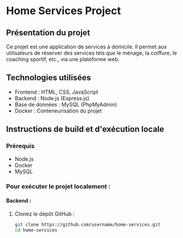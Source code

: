# Home Services Project

## Présentation du projet
Ce projet est une application de services à domicile. Il permet aux utilisateurs de réserver des services tels que le ménage, la coiffure, le coaching sportif, etc., via une plateforme web.

## Technologies utilisées
- Frontend : HTML, CSS, JavaScript
- Backend : Node.js (Express.js)
- Base de données : MySQL (PhpMyAdmin)
- Docker : Conteneurisation du projet

## Instructions de build et d'exécution locale

### Prérequis
- Node.js
- Docker
- MySQL

### Pour exécuter le projet localement :

#### Backend :
1. Clonez le dépôt GitHub :
   ```bash
   git clone https://github.com/username/home-services.git
   cd home-services
